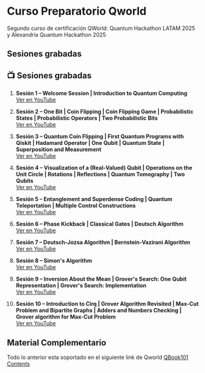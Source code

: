 # Curso Preparatorio Qworld

Segundo curso de certificación QWorld: Quantum Hackathon LATAM 2025 y Alexandria Quantum Hackathon 2025

## Sesiones grabadas

## 📺 Sesiones grabadas

1. **Sesión 1 – Welcome Session | Introduction to Quantum Computing**  
   [Ver en YouTube](https://www.youtube.com/watch?v=IhtngdASoso)

2. **Sesión 2 – One Bit | Coin Flipping | Coin Flipping Game | Probabilistic States | Probabilistic Operators | Two Probabilistic Bits**  
   [Ver en YouTube](https://www.youtube.com/watch?v=AyaljahZWMs)

3. **Sesión 3 – Quantum Coin Flipping | First Quantum Programs with Qiskit | Hadamard Operator | One Qubit | Quantum State | Superposition and Measurement**  
   [Ver en YouTube](https://www.youtube.com/watch?v=WjPllr50ec8)

4. **Sesión 4 – Visualization of a (Real-Valued) Qubit | Operations on the Unit Circle | Rotations | Reflections | Quantum Tomography | Two Qubits**  
   [Ver en YouTube](https://www.youtube.com/watch?v=wObNaqwfX3w)

5. **Sesión 5 – Entanglement and Superdense Coding | Quantum Teleportation | Multiple Control Constructions**  
   [Ver en YouTube](https://www.youtube.com/watch?v=4XldktHr0Tc)

6. **Sesión 6 – Phase Kickback | Classical Gates | Deutsch Algorithm**  
   [Ver en YouTube](https://www.youtube.com/watch?v=6QjuTNjlu6E)

7. **Sesión 7 – Deutsch-Jozsa Algorithm | Bernstein-Vazirani Algorithm**  
   [Ver en YouTube](https://www.youtube.com/watch?v=26Wb9EHku0A)

8. **Sesión 8 – Simon's Algorithm**  
   [Ver en YouTube](https://www.youtube.com/watch?v=4Fd3HNpMD9I)

9. **Sesión 9 – Inversion About the Mean | Grover's Search: One Qubit Representation | Grover's Search: Implementation**  
   [Ver en YouTube](https://www.youtube.com/watch?v=5AA__SkobyM)

10. **Sesión 10 – Introduction to Cirq | Grover Algorithm Revisited | Max-Cut Problem and Bipartite Graphs | Adders and Numbers Checking | Grover algorithm for Max-Cut Problem**  
    [Ver en YouTube](https://www.youtube.com/watch?v=TssRpQcRgU0)

## Material Complementario
Todo lo anterior esta soportado en el siguiente link de Qworld [QBook101 Contents](https://qworld.net/qbook101/)


